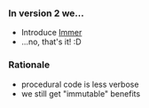 ### In version 2 we...

- Introduce [Immer](https://github.com/immerjs/immer)
- ...no, that's it! :D

### Rationale

- procedural code is less verbose
- we still get "immutable" benefits
